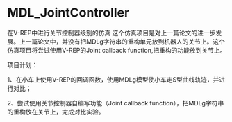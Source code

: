 # MDL_JointController
在V-REP中进行关节控制器级别的仿真
这个仿真项目是对上一篇论文的进一步发展。上一篇论文中，并没有把MDLg字符串的重构单元放到机器人的关节上。这个仿真项目将尝试使用V-REP的Joint callback function,把重构的功能放到关节上。   

项目计划：     

1、在小车上使用V-REP的回调函数，使用MDLg模型使小车走S型曲线轨迹，并进行对比；     

2、尝试使用关节控制器自编写功能（Joint callback function），把MDLg字符串的重构放在关节上，完成对比实验。
